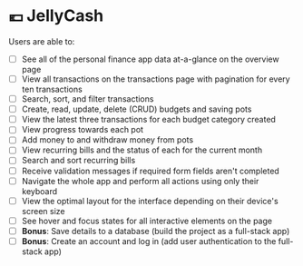 # 💶 JellyCash ️ 

[//]: # (todo: write readme)
[//]: # (todo: create actual database)
[//]: # (todo: create docker compose file for postgresql database)

Users are able to:

- [ ] See all of the personal finance app data at-a-glance on the overview page
- [ ] View all transactions on the transactions page with pagination for every ten transactions
- [ ] Search, sort, and filter transactions
- [ ] Create, read, update, delete (CRUD) budgets and saving pots
- [ ] View the latest three transactions for each budget category created
- [ ] View progress towards each pot
- [ ] Add money to and withdraw money from pots
- [ ] View recurring bills and the status of each for the current month
- [ ] Search and sort recurring bills
- [ ] Receive validation messages if required form fields aren't completed
- [ ] Navigate the whole app and perform all actions using only their keyboard
- [ ] View the optimal layout for the interface depending on their device's screen size
- [ ] See hover and focus states for all interactive elements on the page
- [ ] **Bonus**: Save details to a database (build the project as a full-stack app)
- [ ] **Bonus**: Create an account and log in (add user authentication to the full-stack app)
